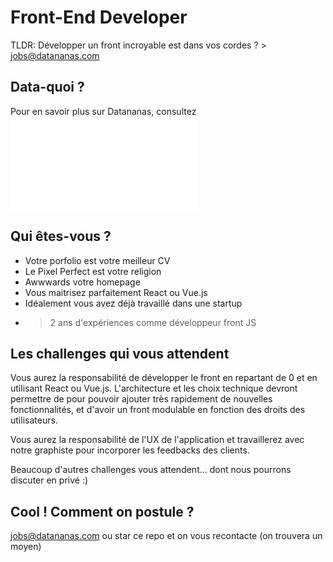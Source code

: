 
# Front-End Developer

TLDR: Développer un front incroyable est dans vos cordes ? > jobs@datananas.com

## Data-quoi ?

Pour en savoir plus sur Datananas, consultez ![README.md](README.md)

## Qui êtes-vous ?

- Votre porfolio est votre meilleur CV
- Le Pixel Perfect est votre religion
- Awwwards votre homepage
- Vous maitrisez parfaitement React ou Vue.js
- Idéalement vous avez déjà travaillé dans une startup
- > 2 ans d'expériences comme développeur front JS

## Les challenges qui vous attendent

Vous aurez la responsabilité de développer le front en repartant de 0 et en utilisant React ou Vue.js.
L'architecture et les choix technique devront permettre de pour pouvoir ajouter très rapidement de nouvelles fonctionnalités, et d'avoir un front modulable en fonction des droits des utilisateurs.

Vous aurez la responsabilité de l'UX de l'application et travaillerez avec notre graphiste pour incorporer les feedbacks des clients.

Beaucoup d'autres challenges vous attendent... dont nous pourrons discuter en privé :)

## Cool ! Comment on postule ?

jobs@datananas.com ou star ce repo et on vous recontacte (on trouvera un moyen)
